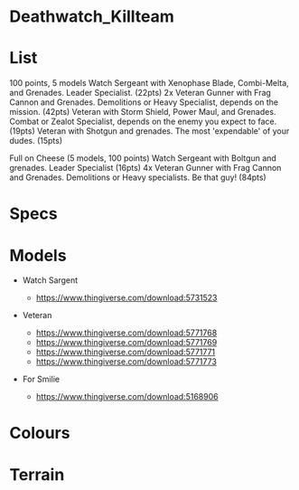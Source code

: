 # Deathwatch_Killteam

# List

100 points, 5 models
Watch Sergeant with Xenophase Blade, Combi-Melta, and Grenades. Leader Specialist. (22pts)
2x Veteran Gunner with Frag Cannon and Grenades. Demolitions or Heavy Specialist, depends on the mission. (42pts)
Veteran with Storm Shield, Power Maul, and Grenades. Combat or Zealot Specialist, depends on the enemy you expect to face. (19pts)
Veteran with Shotgun and grenades. The most 'expendable' of your dudes. (15pts)

Full on Cheese (5 models, 100 points)
Watch Sergeant with Boltgun and grenades. Leader Specialist (16pts)
4x Veteran Gunner with Frag Cannon and Grenades. Demolitions or Heavy specialists. Be that guy! (84pts)


# Specs
# Models

- Watch Sargent
	- https://www.thingiverse.com/download:5731523
- Veteran
	- https://www.thingiverse.com/download:5771768
	- https://www.thingiverse.com/download:5771769
	- https://www.thingiverse.com/download:5771771
	- https://www.thingiverse.com/download:5771773

- For Smilie
	- https://www.thingiverse.com/download:5168906

# Colours
# Terrain 
